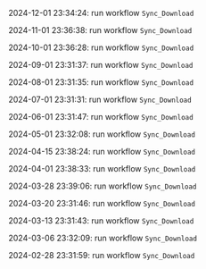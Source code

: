 2024-12-01 23:34:24: run workflow `Sync_Download` 

2024-11-01 23:36:38: run workflow `Sync_Download` 

2024-10-01 23:36:28: run workflow `Sync_Download` 

2024-09-01 23:31:37: run workflow `Sync_Download` 

2024-08-01 23:31:35: run workflow `Sync_Download` 

2024-07-01 23:31:31: run workflow `Sync_Download` 

2024-06-01 23:31:47: run workflow `Sync_Download` 

2024-05-01 23:32:08: run workflow `Sync_Download` 

2024-04-15 23:38:24: run workflow `Sync_Download` 

2024-04-01 23:38:33: run workflow `Sync_Download` 

2024-03-28 23:39:06: run workflow `Sync_Download` 

2024-03-20 23:31:46: run workflow `Sync_Download` 

2024-03-13 23:31:43: run workflow `Sync_Download` 

2024-03-06 23:32:09: run workflow `Sync_Download` 

2024-02-28 23:31:59: run workflow `Sync_Download` 


